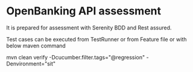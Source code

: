# OpenBanking API assessment

It is prepared for assessment with Serenity BDD and Rest assured.

Test cases can be executed from TestRunner or from Feature file or with below maven command

mvn clean verify -Dcucumber.filter.tags="@regression" -Denvironment="sit"
